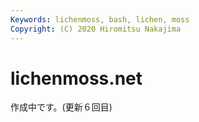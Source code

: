 ```yaml
---
Keywords: lichenmoss, bash, lichen, moss 
Copyright: (C) 2020 Hiromitsu Nakajima
---
```


# lichenmoss.net

作成中です。(更新６回目)
